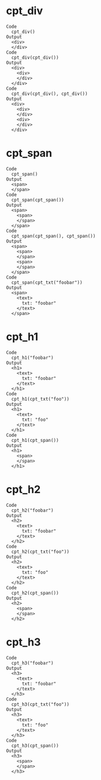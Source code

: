 # cpt_div

    Code
      cpt_div()
    Output
      <div>
      </div>
    Code
      cpt_div(cpt_div())
    Output
      <div>
        <div>
        </div>
      </div>
    Code
      cpt_div(cpt_div(), cpt_div())
    Output
      <div>
        <div>
        </div>
        <div>
        </div>
      </div>

# cpt_span

    Code
      cpt_span()
    Output
      <span>
      </span>
    Code
      cpt_span(cpt_span())
    Output
      <span>
        <span>
        </span>
      </span>
    Code
      cpt_span(cpt_span(), cpt_span())
    Output
      <span>
        <span>
        </span>
        <span>
        </span>
      </span>
    Code
      cpt_span(cpt_txt("foobar"))
    Output
      <span>
        <text>
          txt: "foobar"
        </text>
      </span>

# cpt_h1

    Code
      cpt_h1("foobar")
    Output
      <h1>
        <text>
          txt: "foobar"
        </text>
      </h1>
    Code
      cpt_h1(cpt_txt("foo"))
    Output
      <h1>
        <text>
          txt: "foo"
        </text>
      </h1>
    Code
      cpt_h1(cpt_span())
    Output
      <h1>
        <span>
        </span>
      </h1>

# cpt_h2

    Code
      cpt_h2("foobar")
    Output
      <h2>
        <text>
          txt: "foobar"
        </text>
      </h2>
    Code
      cpt_h2(cpt_txt("foo"))
    Output
      <h2>
        <text>
          txt: "foo"
        </text>
      </h2>
    Code
      cpt_h2(cpt_span())
    Output
      <h2>
        <span>
        </span>
      </h2>

# cpt_h3

    Code
      cpt_h3("foobar")
    Output
      <h3>
        <text>
          txt: "foobar"
        </text>
      </h3>
    Code
      cpt_h3(cpt_txt("foo"))
    Output
      <h3>
        <text>
          txt: "foo"
        </text>
      </h3>
    Code
      cpt_h3(cpt_span())
    Output
      <h3>
        <span>
        </span>
      </h3>

